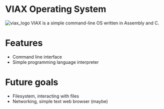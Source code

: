 # VIAX Operating System
![viax_logo](https://github.com/Vardan2009/viax/assets/70532109/4f04fbc1-0490-4058-99b9-6b4666451cf9)
VIAX is a simple command-line OS written in Assembly and C.
# Features
- Command line interface
- Simple programming language interpreter

# Future goals
- Filesystem, interacting with files
- Networking, simple text web browser (maybe)
